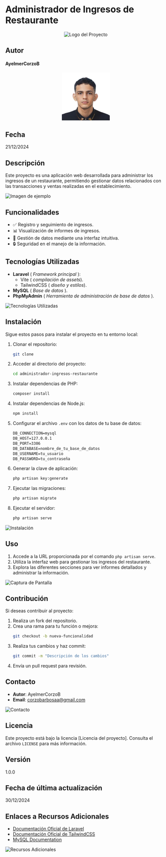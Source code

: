 # Administrador de Ingresos de Restaurante

<center>

![Logo del Proyecto](public/favicon.ico)

</center>

## Autor
#### AyelmerCorzoB
<center> 
<img src="resources/images/foto.png" alt="Descripción de la imagen" width="150" height="150">
</center>




## Fecha
21/12/2024

## Descripción
Este proyecto es una aplicación web desarrollada para administrar los ingresos de un restaurante, permitiendo gestionar datos relacionados con las transacciones y ventas realizadas en el establecimiento. 

![Imagen de ejemplo](https://via.placeholder.com/600x200)

## Funcionalidades
- ✅ Registro y seguimiento de ingresos.
- 📊 Visualización de informes de ingresos.
- 🔧 Gestión de datos mediante una interfaz intuitiva.
- 🔒 Seguridad en el manejo de la información.

## Tecnologías Utilizadas
- **Laravel** ( *Framework principal* ):
  - Vite ( *compilación de assets*).
  - TailwindCSS ( *diseño y estilos*).
- **MySQL** ( *Base de datos* ).
- **PhpMyAdmin** ( *Herramienta de administración de base de datos* ).

![Tecnologías Utilizadas](https://via.placeholder.com/600x150)

## Instalación
Sigue estos pasos para instalar el proyecto en tu entorno local:

1. Clonar el repositorio:
    ```bash
   git clone 
    ```

2. Acceder al directorio del proyecto:
   ```bash
   cd administrador-ingresos-restaurante
   ```

3. Instalar dependencias de PHP:
   ```bash
   composer install
   ```

4. Instalar dependencias de Node.js:
   ```bash
   npm install
   ```

5. Configurar el archivo `.env` con los datos de tu base de datos:
   ```
   DB_CONNECTION=mysql
   DB_HOST=127.0.0.1
   DB_PORT=3306
   DB_DATABASE=nombre_de_tu_base_de_datos
   DB_USERNAME=tu_usuario
   DB_PASSWORD=tu_contraseña
   ```

6. Generar la clave de aplicación:
   ```bash
   php artisan key:generate
   ```

7. Ejecutar las migraciones:
   ```bash
   php artisan migrate
   ```

8. Ejecutar el servidor:
   ```bash
   php artisan serve
   ```

![Instalación](https://via.placeholder.com/600x150)

## Uso
1. Accede a la URL proporcionada por el comando `php artisan serve`.
2. Utiliza la interfaz web para gestionar los ingresos del restaurante.
3. Explora las diferentes secciones para ver informes detallados y administrar la información.

![Captura de Pantalla](https://via.placeholder.com/600x400)

## Contribución
Si deseas contribuir al proyecto:
1. Realiza un fork del repositorio.
2. Crea una rama para tu función o mejora:
   ```bash
   git checkout -b nueva-funcionalidad
   ```
3. Realiza tus cambios y haz commit:
   ```bash
   git commit -m "Descripción de los cambios"
   ```
4. Envía un pull request para revisión.

## Contacto
- **Autor**: AyelmerCorzoB
- **Email**: corzobarbosaa@gmail.com

![Contacto](https://via.placeholder.com/600x150)

## Licencia
Este proyecto está bajo la licencia [Licencia del proyecto]. Consulta el archivo `LICENSE` para más información.

## Versión
1.0.0

## Fecha de última actualización
30/12/2024

## Enlaces a Recursos Adicionales
- [Documentación Oficial de Laravel](https://laravel.com/docs)
- [Documentación Oficial de TailwindCSS](https://tailwindcss.com/docs)
- [MySQL Documentation](https://dev.mysql.com/doc/)

![Recursos Adicionales](https://via.placeholder.com/600x150)

